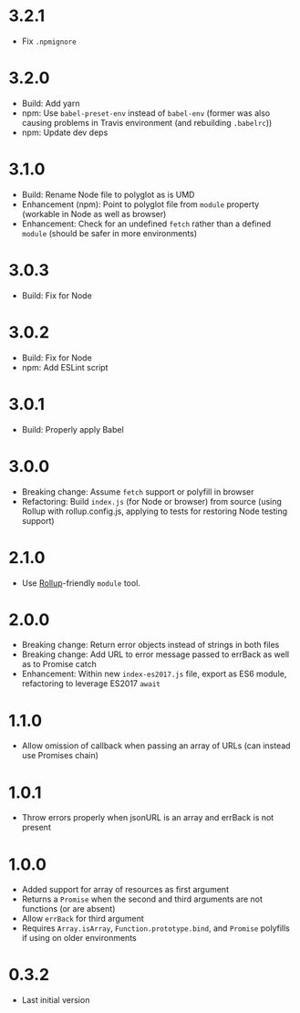 # 3.2.1

- Fix `.npmignore`

# 3.2.0

- Build: Add yarn
- npm: Use `babel-preset-env` instead of `babel-env` (former
    was also causing problems in Travis environment (and
    rebuilding `.babelrc`))
- npm: Update dev deps

# 3.1.0

- Build: Rename Node file to polyglot as is UMD
- Enhancement (npm): Point to polyglot file from `module`
    property (workable in Node as well as browser)
- Enhancement: Check for an undefined `fetch` rather than a
    defined `module` (should be safer in more environments)

# 3.0.3

- Build: Fix for Node

# 3.0.2

- Build: Fix for Node
- npm: Add ESLint script

# 3.0.1

- Build: Properly apply Babel

# 3.0.0

- Breaking change: Assume `fetch` support or polyfill in browser
- Refactoring: Build `index.js` (for Node or browser) from source
    (using Rollup with rollup.config.js, applying to tests for restoring
    Node testing support)

# 2.1.0

- Use [Rollup](https://github.com/rollup/rollup)-friendly `module` tool.

# 2.0.0

- Breaking change: Return error objects instead of strings in both files
- Breaking change: Add URL to error message passed to errBack as well as to Promise catch
- Enhancement: Within new `index-es2017.js` file, export as ES6 module, refactoring to leverage ES2017 `await`

# 1.1.0

-   Allow omission of callback when passing an array
    of URLs (can instead use Promises chain)

# 1.0.1

-   Throw errors properly when jsonURL is an array and errBack is not present

# 1.0.0

-   Added support for array of resources as first argument
-   Returns a `Promise` when the second and third
    arguments are not functions (or are absent)
-   Allow `errBack` for third argument
-   Requires `Array.isArray`, `Function.prototype.bind`,
    and `Promise` polyfills if using on older environments

# 0.3.2

-   Last initial version
